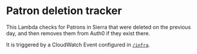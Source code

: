 # Patron deletion tracker

This Lambda checks for Patrons in Sierra that were deleted on the previous day, and then removes them from Auth0 if they exist there.

It is triggered by a CloudWatch Event configured in [`/infra`](https://github.com/wellcomecollection/identity/blob/main/infra/scoped/cloudwatch.tf).

